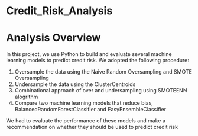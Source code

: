 # Credit_Risk_Analysis

# Analysis Overview

In this project, we use Python to build and evaluate several machine learning models to predict credit risk. We adopted the following procedure:

1) Oversample the data using the Naive Random Oversampling and SMOTE Oversampling
2) Undersample the data using the ClusterCentroids
3) Combinational approach of over and undersampling using SMOTEENN alogrithm 
4) Compare two machine learning models that reduce bias, BalancedRandomForestClassifier and EasyEnsembleClassifier 

We had to evaluate the performance of these models and make a recommendation on whether they should be used to predict credit risk
